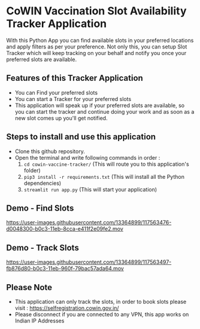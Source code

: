 # CoWIN Vaccination Slot Availability Tracker Application
With this Python App you can find available slots in your preferred locations and apply filters as per your preference. Not only this, you can setup Slot Tracker which will keep tracking on your behalf and notify you once your preferred slots are available.

## Features of this Tracker Application
* You can Find your preferred slots
* You can start a Tracker for your preferred slots
* This application will speak up if your preferred slots are available, so you can start the tracker and continue doing your work and as soon as a new slot comes up you'll get notified.

## Steps to install and use this application
* Clone this github repository.
* Open the terminal and write following commands in order :
  1. `cd cowin-vaccine-tracker/`  (This will route you to this application's folder)
  2. `pip3 install -r requirements.txt`  (This will install all the Python dependencies)
  3. `streamlit run app.py`  (This will start your application)


## Demo - Find Slots
https://user-images.githubusercontent.com/13364899/117563476-d0048300-b0c3-11eb-8cca-e411f2e09fe2.mov


## Demo - Track Slots
https://user-images.githubusercontent.com/13364899/117563497-fb876d80-b0c3-11eb-960f-79bac57ada64.mov


## Please Note
* This application can only track the slots, in order to book slots please visit : https://selfregistration.cowin.gov.in/
* Please disconnect if you are connected to any VPN, this app works on Indian IP Addresses 



